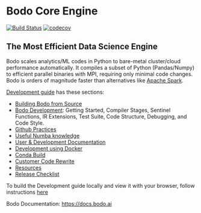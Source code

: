 # Bodo Core Engine

[![Build Status](https://dev.azure.com/bodo-inc/Bodo/_apis/build/status/Bodo-inc.Bodo?branchName=master)](https://dev.azure.com/bodo-inc/Bodo/_build/latest?definitionId=1&branchName=master)
[![codecov](https://codecov.io/gh/Bodo-inc/Bodo/branch/master/graph/badge.svg?token=zYHQy0R9ck)](https://codecov.io/gh/Bodo-inc/Bodo)

## The Most Efficient Data Science Engine

Bodo scales analytics/ML codes in Python
to bare-metal cluster/cloud performance automatically.
It compiles a subset of Python (Pandas/Numpy) to efficient parallel binaries
with MPI, requiring only minimal code changes.
Bodo is orders of magnitude faster than
alternatives like [Apache Spark](http://spark.apache.org).

[Development guide](https://github.com/Bodo-inc/Bodo/tree/master/dev_docs/source) has these sections:
- [Building Bodo from Source](https://github.com/Bodo-inc/Bodo/blob/master/dev_docs/source/build_bodo.rst) 
- [Bodo Development](https://github.com/Bodo-inc/Bodo/blob/master/dev_docs/source/bodo_dev.rst): Getting Started, Compiler Stages, Sentinel Functions, IR Extensions, Test Suite, Code Structure, Debugging, and Code Style.
- [Github Practices](https://github.com/Bodo-inc/Bodo/blob/master/dev_docs/source/github_practices.rst)
- [Useful Numba knowledge](https://github.com/Bodo-inc/Bodo/blob/master/dev_docs/source/numba_info.rst)
- [User & Development Documentation](https://github.com/Bodo-inc/Bodo/blob/master/dev_docs/source/documentation.rst)
- [Development using Docker](https://github.com/Bodo-inc/Bodo/blob/master/dev_docs/source/dev_with_docker.rst)
- [Conda Build](https://github.com/Bodo-inc/Bodo/blob/master/dev_docs/source/conda_build.rst)
- [Customer Code Rewrite](https://github.com/Bodo-inc/Bodo/blob/master/dev_docs/source/testing_poc_SQL.rst)
- [Resources](https://github.com/Bodo-inc/Bodo/blob/master/dev_docs/source/resources.rst)
- [Release Checklist](https://github.com/Bodo-inc/Bodo/blob/master/dev_docs/source/release_checklist.rst)
	
To build the Development guide locally and view it with your browser, follow instructions [here](https://github.com/Bodo-inc/Bodo/blob/master/dev_docs/source/documentation.rst#building-documentation)

Bodo Documentation: https://docs.bodo.ai
